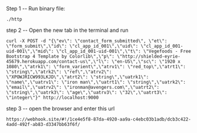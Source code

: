 Step 1 -- Run binary file:
	
	./http

step 2 -- Open the new tab in the terminal and run

	curl -X POST -d "{\"ev\": \"contact_form_submitted\", \"et\": \"form_submit\",\"id\": \"cl_app_id_001\",\"uid\": \"cl_app_id_001-uid-001\",\"mid\": \"cl_app_id_001-uid-001\",\"t\": \"Vegefoods - Free Bootstrap 4 Template by Colorlib\",\"p\": \"http://shielded-eyrie-45679.herokuapp.com/contact-us\",\"l\": \"en-US\",\"sc\": \"1920 x 1080\",\"atrk1\": \"form_varient\",\"atrv1\": \"red_top\",\"atrt1\": \"string\",\"atrk2\": \"ref\",\"atrv2\": \"XPOWJRICW993LKJD\",\"atrt2\": \"string\",\"uatrk1\": \"name\",\"uatrv1\": \"iron man\",\"uatrt1\": \"string\",\"uatrk2\": \"email\",\"uatrv2\": \"ironman@avengers.com\",\"uatrt2\": \"string\",\"uatrk3\": \"age\",\"uatrv3\": \"32\",\"uatrt3\": \"integer\"}" http://localhost:9000


step 3 -- open the browser and enter this url

	https://webhook.site/#!/1ce4e5f8-87da-4920-aa9a-c4ebc03b1adb/dcb3c422-4add-492f-ab83-d3347bb63f6f/

